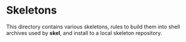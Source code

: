 # Skeletons

This directory contains various skeletons, rules to build them into shell
archives used by **skel**, and install to a local skeleton repository.
